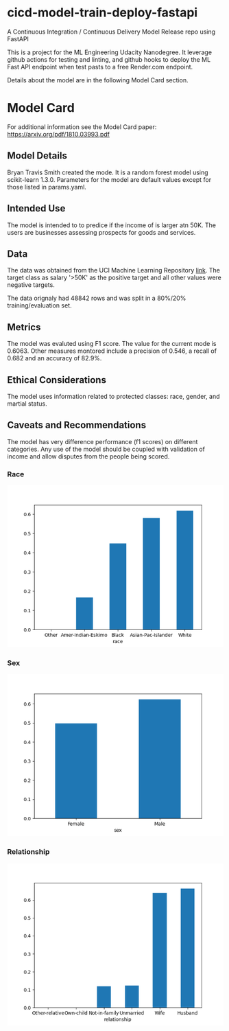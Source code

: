 # cicd-model-train-deploy-fastapi
A Continuous Integration / Continuous Delivery Model Release repo using FastAPI

This is a project for the ML Engineering Udacity Nanodegree.   It leverage
github actions for testing and linting, and github hooks to deploy the ML Fast
API endpoint when test pasts to a free Render.com endpoint.

Details about the model are in the following
Model Card section.


# Model Card

For additional information see the Model Card paper: https://arxiv.org/pdf/1810.03993.pdf

## Model Details
Bryan Travis Smith created the mode.  It is a random forest model using
scikit-learn 1.3.0.   Parameters for the model are default values except for
those listed in params.yaml.

## Intended Use
The model is intended to to predice if the income of is larger atn 50K.  The
users are businesses assessing prospects for goods and services.

##  Data
The data was obtained from the UCI Machine Learning Repository
[link](https://archive.ics.uci.edu/dataset/20/census+income). The target class
as salary '>50K' as the positive target and all other values were negative
targets.

The data orignaly had 48842 rows and was split in a 80%/20% training/evaluation
set.

## Metrics
The model was evaluted using F1 score.  The value for the current mode is
0.6063.   Other measures montored include a precision of 0.546, a recall of
0.682 and an accuracy of 82.9%.

## Ethical Considerations

The model uses information related to protected classes: race, gender, and
martial status.

## Caveats and Recommendations

The model has very difference performance (f1 scores) on different categories.
Any use of the model should be coupled with validation of income and allow
disputes from the people being scored.

### Race
![race](https://raw.githubusercontent.com/bryantravissmith/cicd-model-train-deploy-fastapi/main/plots/race.png?raw=True)

### Sex
![sex](https://raw.githubusercontent.com/bryantravissmith/cicd-model-train-deploy-fastapi/main/plots/sex.png?raw=True)

### Relationship
![relationship](https://raw.githubusercontent.com/bryantravissmith/cicd-model-train-deploy-fastapi/main/plots/relationship.png?raw=True)